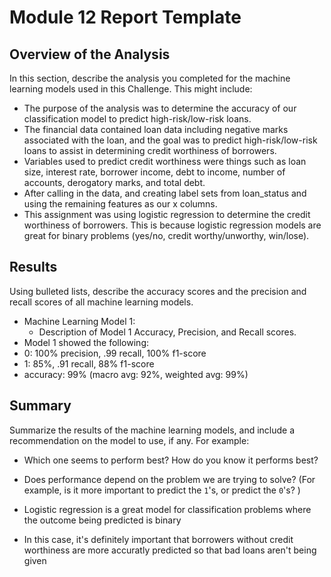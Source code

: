 # Module 12 Report Template

## Overview of the Analysis

In this section, describe the analysis you completed for the machine learning models used in this Challenge. This might include:

* The purpose of the analysis was to determine the accuracy of our classification model to predict high-risk/low-risk loans.
* The financial data contained loan data including negative marks associated with the loan, and the goal was to predict high-risk/low-risk loans to assist in determining credit worthiness of borrowers.
* Variables used to predict credit worthiness were things such as loan size, interest rate, borrower income, debt to income, number of accounts, derogatory marks, and total debt.
* After calling in the data, and creating label sets from loan_status and using the remaining features as our x columns.
* This assignment was using logistic regression to determine the credit worthiness of borrowers. This is because logistic regression models are great for binary problems (yes/no, credit worthy/unworthy, win/lose).

## Results

Using bulleted lists, describe the accuracy scores and the precision and recall scores of all machine learning models.

* Machine Learning Model 1:
    * Description of Model 1 Accuracy, Precision, and Recall scores.
* Model 1 showed the following:
* 0: 100% precision, .99 recall, 100% f1-score
* 1: 85%, .91 recall, 88% f1-score
* accuracy: 99% (macro avg: 92%, weighted avg: 99%)

## Summary

Summarize the results of the machine learning models, and include a recommendation on the model to use, if any. For example:

* Which one seems to perform best? How do you know it performs best?
* Does performance depend on the problem we are trying to solve? (For example, is it more important to predict the `1`'s, or predict the `0`'s? )

* Logistic regression is a great model for classification problems where the outcome being predicted is binary
* In this case, it's definitely important that borrowers without credit worthiness are more accuratly predicted so that bad loans aren't being given